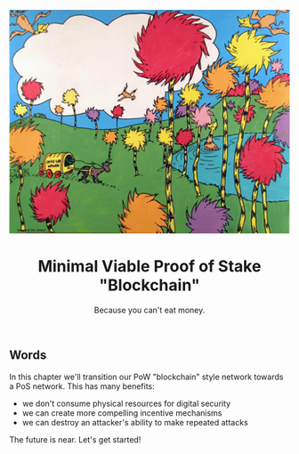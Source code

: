 <div align="center">
    <p align="center">
        <img src="intro.jpg">
    </p>
    <h1 align="center">
        Minimal Viable Proof of Stake "Blockchain"
    </h1>
    <p align="center">
        Because you can't eat money.
    </p>
</div>
<br>

## Words

In this chapter we'll transition our PoW "blockchain" style network towards a PoS network. This has many benefits:
- we don't consume physical resources for digital security
- we can create more compelling incentive mechanisms
- we can destroy an attacker's ability to make repeated attacks

The future is near. Let's get started!

<br>
